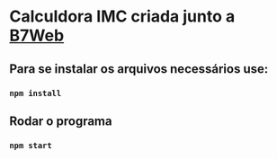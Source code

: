 # Calculdora IMC criada junto a [B7Web](https://b7web.com.br)

## Para se instalar os arquivos necessários use:

### `npm install`

## Rodar o programa 

### `npm start`
